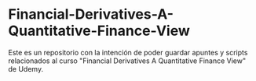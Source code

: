 # Financial-Derivatives-A-Quantitative-Finance-View
Este es un repositorio con la intención de poder guardar apuntes y scripts relacionados al curso "Financial Derivatives A Quantitative Finance View" de Udemy.
